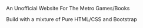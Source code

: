 An Unofficial Website For The Metro Games/Books

Build with a mixture of Pure HTML/CSS and Bootstrap
